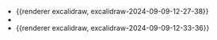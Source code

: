 - {{renderer excalidraw, excalidraw-2024-09-09-12-27-38}}
-
- {{renderer excalidraw, excalidraw-2024-09-09-12-33-36}}